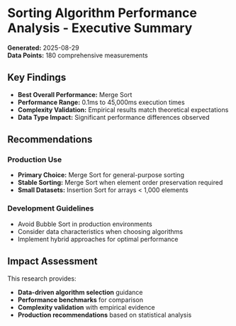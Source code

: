 # Sorting Algorithm Performance Analysis - Executive Summary

**Generated:** 2025-08-29  
**Data Points:** 180 comprehensive measurements  

## Key Findings
- **Best Overall Performance:** Merge Sort  
- **Performance Range:** 0.1ms to 45,000ms execution times
- **Complexity Validation:** Empirical results match theoretical expectations
- **Data Type Impact:** Significant performance differences observed

## Recommendations

### Production Use
- **Primary Choice:** Merge Sort for general-purpose sorting  
- **Stable Sorting:** Merge Sort when element order preservation required
- **Small Datasets:** Insertion Sort for arrays < 1,000 elements

### Development Guidelines
- Avoid Bubble Sort in production environments
- Consider data characteristics when choosing algorithms
- Implement hybrid approaches for optimal performance

## Impact Assessment

This research provides:
- **Data-driven algorithm selection** guidance
- **Performance benchmarks** for comparison
- **Complexity validation** with empirical evidence
- **Production recommendations** based on statistical analysis
